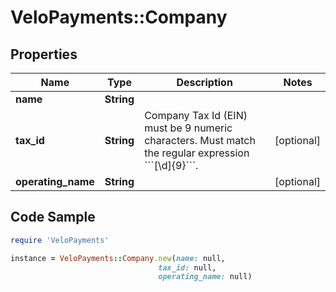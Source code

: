 # VeloPayments::Company

## Properties

Name | Type | Description | Notes
------------ | ------------- | ------------- | -------------
**name** | **String** |  | 
**tax_id** | **String** | Company Tax Id (EIN) must be 9 numeric characters. Must match the regular expression &#x60;&#x60;&#x60;[\\d]{9}&#x60;&#x60;&#x60;. | [optional] 
**operating_name** | **String** |  | [optional] 

## Code Sample

```ruby
require 'VeloPayments'

instance = VeloPayments::Company.new(name: null,
                                 tax_id: null,
                                 operating_name: null)
```


